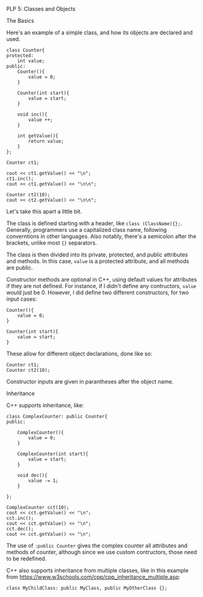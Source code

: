 PLP 5: Classes and Objects

The Basics

Here's an example of a simple class, and how its objects are declared and used.
```
class Counter{
protected:
    int value;
public:
    Counter(){
        value = 0;
    }

    Counter(int start){
        value = start;
    }

    void inc(){
        value ++;
    }

    int getValue(){
        return value;
    }
};
```
```
Counter ct1;

cout << ct1.getValue() << "\n";
ct1.inc();
cout << ct1.getValue() << "\n\n";

Counter ct2(10);
cout << ct2.getValue() << "\n\n";
```

Let's take this apart a little bit.

The class is defined starting with a header, like `class (ClassName){};`.
Generally, programmers use a capitalized class name, following converntions in other languages.
Also notably, there's a semicolon after the brackets, unlike most `{}` separators.

The class is then divided into its private, protected, and public attributes and methods.
In this case, `value` is a protected attribute, and all methods are public.

Constructor methods are optional in C++, using default values for attributes if they are not defined.
For instance, if I didn't define any contructors, `value` would just be 0.
However, I did define two different constructors, for two input cases:
```
Counter(){
    value = 0;
}

Counter(int start){
    value = start;
}
```
These allow for different object declarations, done like so:
```
Counter ct1;
Counter ct2(10);
```
Constructor inputs are given in parantheses after the object name.

Inheritance

C++ supports inheritance, like:
```
class ComplexCounter: public Counter{
public:

    ComplexCounter(){
        value = 0;
    }

    ComplexCounter(int start){
        value = start;
    }

    void dec(){
        value -= 1;
    }

};
```
```
ComplexCounter cct(10);
cout << cct.getValue() << "\n";
cct.inc();
cout << cct.getValue() << "\n";
cct.dec();
cout << cct.getValue() << "\n";
```
The use of `:public Counter` gives the complex counter all attributes and methods of counter, although since we use custom contructors, those need to be redefined.

C++ also supports inheritance from multiple classes, like in this example from https://www.w3schools.com/cpp/cpp_inheritance_multiple.asp:
```
class MyChildClass: public MyClass, public MyOtherClass {};
```
